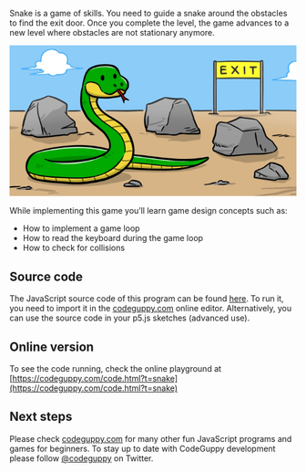 Snake is a game of skills. You need to guide a snake around the obstacles to find the exit door. Once you complete the level, the game advances to a new level where obstacles are not stationary anymore.

![Image](thumb.png)

While implementing this game you’ll learn game design concepts such as:

-	How to implement a game loop
-	How to read the keyboard during the game loop
-	How to check for collisions
 
## Source code 
The JavaScript source code of this program can be found [here](sketches/program.js). To run it, you need to import it in the [codeguppy.com](https://codeguppy.com) online editor. Alternatively, you can use the source code in your p5.js sketches (advanced use). 
## Online version 
To see the code running, check the online playground at [https://codeguppy.com/code.html?t=snake](https://codeguppy.com/code.html?t=snake) 
## Next steps 
Please check [codeguppy.com](https://codeguppy.com) for many other fun JavaScript programs and games for beginners. To stay up to date with CodeGuppy development please follow [@codeguppy](https://twitter.com/codeguppy) on Twitter.  
